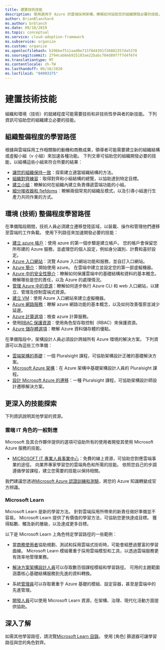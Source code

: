 ```yaml
---
title: 建置技術技能
description: 使用適用于 Azure 的雲端採用架構，瞭解如何協助您的組織開發必要的技能，以符合所需結果的結構小組。
author: BrianBlanchard
ms.author: brblanch
ms.date: 09/10/2019
ms.topic: conceptual
ms.service: cloud-adoption-framework
ms.subservice: organize
ms.custom: organize
ms.openlocfilehash: b396bef511aad0e715f8d4391f26882357da5378
ms.sourcegitcommit: 2794cab8eb925103ae22babc704d89f7f7d4f6f4
ms.translationtype: MT
ms.contentlocale: zh-TW
ms.lasthandoff: 06/18/2020
ms.locfileid: "84993375"
---
```

# <a name="building-technical-skills"></a>建置技術技能

組織和環境（技術）的就緒程度可能需要技術和非技術性參與者的新技能。 下列資訊可協助您的組織建立必要的技能。

## <a name="organizational-readiness-learning-paths"></a>組織整備程度的學習路徑

根據與雲端採用工作相關聯的動機和商務成果，領導者可能需要建立新的組織結構或虛擬小組（v 小組）來加速各種功能。 下列文章可協助您的組織開發必要的技能，以結構這些小組來符合所要的結果：

- [讓您的組織保持一致](../get-started/org-alignment.md)：探索建立適當組織結構的方法。
- [組織對齊練習](./index.md)：取得對齊和小組結構的總覽，以協助達到特定目標。
- [建立小組](../get-started/help.md#establish-teams)：瞭解如何在組織內建立負責傳遞雲端功能的小組。
- [細分接收器和 fiefdoms](./fiefdoms-silos.md)：瞭解兩個常見的組織反模式，以及引導小組進行生產力共同作業的方式。

## <a name="environmental-technical-readiness-learning-paths"></a>環境 (技術) 整備程度學習路徑

在準備階段期間，技術人員必須建立遷移登陸區域，以裝載、操作和管理他們遷移至雲端的工作負載。 使用下列路徑來加速開發必要的技能：

- [建立 azure 帳戶](https://docs.microsoft.com/learn/modules/create-an-azure-account)：使用 azure 的第一個步驟是建立帳戶。 您的帳戶會保留您所布建的 Azure 服務，並處理您的個人設定，例如身分識別、計費和喜好設定。
- [Azure 入口網站](https://docs.microsoft.com/learn/modules/tour-azure-portal)：流覽 Azure 入口網站功能和服務，並自訂入口網站。
- [Azure 簡介](https://docs.microsoft.com/learn/modules/welcome-to-azure)：開始使用 azure。 在雲端中建立並設定您的第一部虛擬機器。
- [Azure 中的安全性簡介](https://docs.microsoft.com/learn/modules/intro-to-security-in-azure)：瞭解如何保護雲端中的基礎結構和資料的基本概念。 瞭解哪些是您的責任，以及 Azure 的處理情況。
- [管理 Azure 中的資源](https://docs.microsoft.com/learn/paths/manage-resources-in-azure)：瞭解如何逐步執行 Azure CLI 和 web 入口網站，以建立、管理及控制雲端式資源。
- [建立 VM](https://docs.microsoft.com/learn/modules/create-windows-virtual-machine-in-azure)：使用 Azure 入口網站來建立虛擬機器。
- [Azure 網路服務](https://docs.microsoft.com/learn/modules/intro-to-azure-networking)：瞭解 azure 網路功能的基本概念，以及如何改善復原並減少延遲。
- [Azure 計算選項](https://docs.microsoft.com/learn/modules/intro-to-azure-compute)：檢查 azure 計算服務。
- 使用[RBAC 保護資源](https://docs.microsoft.com/learn/modules/secure-azure-resources-with-rbac)：使用角色型存取控制（RBAC）來保護資源。
- [Azure 儲存體選項](https://docs.microsoft.com/learn/modules/intro-to-data-in-azure)：瞭解 Azure 資料儲存體的優點。

在準備階段中，架構設計人員必須設計跨越所有 Azure 環境的解決方案。 下列資源可以為這些工作準備：

- [雲端架構的基礎](https://www.pluralsight.com/courses/cloud-architecture-foundations)：一個 Pluralsight 課程，可協助架構設計正確的基礎解決方案。
- [Microsoft Azure 架構](https://www.pluralsight.com/courses/cloud-architecture-foundations)：在 Azure 架構中基礎架構設計人員的 Pluralsight 課程。
- [設計 Microsoft Azure 的遷移](https://www.pluralsight.com/courses/cloud-architecture-foundations)：一種 Pluralsight 課程，可協助架構設計師設計遷移解決方案。

## <a name="deeper-skills-exploration"></a>更深入的技能探索

下列資訊說明其他學習的資源。

### <a name="typical-mappings-of-cloud-it-roles"></a>雲端 IT 角色的一般對應

Microsoft 及其合作夥伴提供的選項可協助所有的使用者開發其使用 Microsoft Azure 服務的技能。

- [MICROSOFT IT 專業人員事業中心](https://www.microsoft.com/itpro)：免費的線上資源，可協助您對應雲端事業的途徑。 向業界專家學習您的雲端角色和所需的技能。 依照您自己的步調遵循學習課程，建立您需要的技能以保持相關。

我們建議您透過[Microsoft Azure 認證訓練和測驗](https://www.microsoft.com/learning/certification-overview.aspx)，將您的 Azure 知識轉變成官方辨識。

### <a name="microsoft-learn"></a>Microsoft Learn

Microsoft Learn 是新的學習方法。 針對雲端採用所帶來的新責任做好準備並不容易。 Microsoft Learn 提供了有價值的學習方法，可協助您更快達成目標。 獲得點數、觸及新的層級，以及達成更多目標。

以下是 Microsoft Learn 上角色特定學習路徑的一些範例：

- 當[商務使用者](https://docs.microsoft.com/learn/browse/?roles=business-user)協助規劃、測試和採用雲端式技術時，可能會經歷過豐富的學習曲線。 Microsoft Learn 模組著重于採用雲端模型和工具，以透過雲端服務更有效率地管理業務。

- [解決方案架構設計人員](https://docs.microsoft.com/learn/browse/?roles=solution-architect)可以存取數百個課程模組和學習路徑。 可用的主題範圍涵蓋核心基礎結構服務到先進的資料轉換。

- 系統[管理員](https://docs.microsoft.com/learn/browse/?roles=administrator)可以存取著重于 Azure 基礎的模組、設定容器，甚至是雲端中的先進管理。

- [開發人員](https://docs.microsoft.com/learn/browse/?roles=developer&term=infrastructure)可以使用 Microsoft Learn 資源，在架構、治理、現代化活動方面提供協助。

## <a name="learn-more"></a>深入了解

如需其他學習路徑，請流覽[Microsoft Learn 目錄](https://docs.microsoft.com/learn/browse)。 使用 [角色] 篩選器可讓學習路徑與您的角色對齊。
